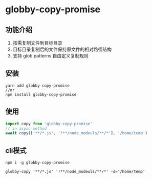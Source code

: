 # globby-copy-promise

## 功能介绍

1. 按需复制文件到目标目录
2. 目标目录复制后的文件保持原文件的相对路径结构
3. 支持 glob patterns 自由定义复制规则

## 安装

``` 
yarn add globby-copy-promise 
//or 
npm install globby-copy-promise 
```

## 使用   

``` js
import copy from 'globby-copy-promise'
// in async method
await copy(['**/*.js', '!**/node_modeuls/**/*'], '/home/temp')
```

## cli模式

``` shell
npm i -g globby-copy-promise

globby-copy '**/*.js' '!**/node_modeuls/**/*' -d='/home/temp'
```

 
